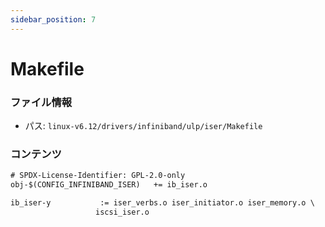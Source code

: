 ```yaml
---
sidebar_position: 7
---
```

# Makefile

### ファイル情報

- パス: `linux-v6.12/drivers/infiniband/ulp/iser/Makefile`

### コンテンツ

```txt
# SPDX-License-Identifier: GPL-2.0-only
obj-$(CONFIG_INFINIBAND_ISER)	+= ib_iser.o

ib_iser-y			:= iser_verbs.o iser_initiator.o iser_memory.o \
				   iscsi_iser.o

```
